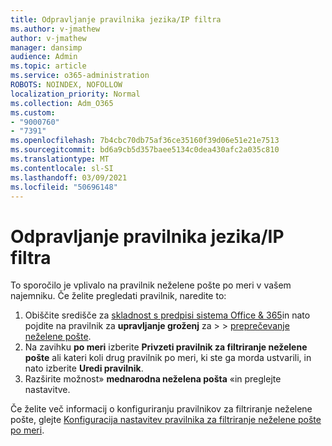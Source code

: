 ```yaml
---
title: Odpravljanje pravilnika jezika/IP filtra
ms.author: v-jmathew
author: v-jmathew
manager: dansimp
audience: Admin
ms.topic: article
ms.service: o365-administration
ROBOTS: NOINDEX, NOFOLLOW
localization_priority: Normal
ms.collection: Adm_O365
ms.custom:
- "9000760"
- "7391"
ms.openlocfilehash: 7b4cbc70db75af36ce35160f39d06e51e21e7513
ms.sourcegitcommit: bd6a9cb5d357baee5134c0dea430afc2a035c810
ms.translationtype: MT
ms.contentlocale: sl-SI
ms.lasthandoff: 03/09/2021
ms.locfileid: "50696148"
---
```

# <a name="fix-languageip-filter-policy"></a>Odpravljanje pravilnika jezika/IP filtra

To sporočilo je vplivalo na pravilnik neželene pošte po meri v vašem najemniku. Če želite pregledati pravilnik, naredite to:

1. Obiščite središče za [skladnost s predpisi sistema Office & 365](https://go.microsoft.com/fwlink/p/?linkid=2077143)in nato pojdite na pravilnik za **upravljanje groženj** za  >    >  [preprečevanje neželene pošte](https://go.microsoft.com/fwlink/?linkid=2101518).
2. Na zavihku **po meri** izberite **Privzeti pravilnik za filtriranje neželene pošte** ali kateri koli drug pravilnik po meri, ki ste ga morda ustvarili, in nato izberite **Uredi pravilnik**.
3. Razširite možnost» **mednarodna neželena pošta** «in preglejte nastavitve.

Če želite več informacij o konfiguriranju pravilnikov za filtriranje neželene pošte, glejte [Konfiguracija nastavitev pravilnika za filtriranje neželene pošte po meri](https://go.microsoft.com/fwlink/?linkid=2101054).
